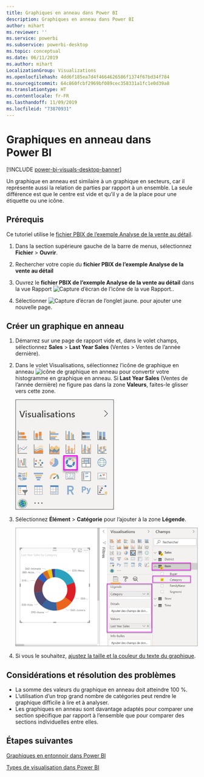 ```yaml
---
title: Graphiques en anneau dans Power BI
description: Graphiques en anneau dans Power BI
author: mihart
ms.reviewer: ''
ms.service: powerbi
ms.subservice: powerbi-desktop
ms.topic: conceptual
ms.date: 06/11/2019
ms.author: mihart
LocalizationGroup: Visualizations
ms.openlocfilehash: 4dd6f185ea7d4f4664626586f1374f67bd34f784
ms.sourcegitcommit: 64c860fcbf2969bf089cec358331a1fc1e0d39a8
ms.translationtype: HT
ms.contentlocale: fr-FR
ms.lasthandoff: 11/09/2019
ms.locfileid: "73870931"
---
```

# <a name="doughnut-charts-in-power-bi"></a>Graphiques en anneau dans Power BI

[!INCLUDE [power-bi-visuals-desktop-banner](../includes/power-bi-visuals-desktop-banner.md)]

Un graphique en anneau est similaire à un graphique en secteurs, car il représente aussi la relation de parties par rapport à un ensemble. La seule différence est que le centre est vide et qu’il y a de la place pour une étiquette ou une icône.

## <a name="prerequisite"></a>Prérequis

Ce tutoriel utilise le [fichier PBIX de l’exemple Analyse de la vente au détail](https://download.microsoft.com/download/9/6/D/96DDC2FF-2568-491D-AAFA-AFDD6F763AE3/Retail%20Analysis%20Sample%20PBIX.pbix).

1. Dans la section supérieure gauche de la barre de menus, sélectionnez **Fichier** > **Ouvrir**.
   
2. Rechercher votre copie du **fichier PBIX de l’exemple Analyse de la vente au détail**

1. Ouvrez le **fichier PBIX de l’exemple Analyse de la vente au détail** dans la vue Rapport ![Capture d’écran de l’icône de la vue Rapport.](media/power-bi-visualization-kpi/power-bi-report-view.png).

1. Sélectionner ![Capture d’écran de l’onglet jaune.](media/power-bi-visualization-kpi/power-bi-yellow-tab.png) pour ajouter une nouvelle page.


## <a name="create-a-doughnut-chart"></a>Créer un graphique en anneau

1. Démarrez sur une page de rapport vide et, dans le volet champs, sélectionnez **Sales** \> **Last Year Sales** (Ventes > Ventes de l’année dernière).  
   
3. Dans le volet Visualisations, sélectionnez l’icône de graphique en anneau ![icône de graphique en anneau](media/power-bi-visualization-doughnut-charts/power-bi-icon.png) pour convertir votre histogramme en graphique en anneau. Si **Last Year Sales** (Ventes de l’année dernière) ne figure pas dans la zone **Valeurs**, faites-le glisser vers cette zone.
     
   ![Volet de visualisation avec anneau sélectionné](media/power-bi-visualization-doughnut-charts/power-bi-doughnut-chart.png)

4. Sélectionnez **Élément** \> **Catégorie** pour l’ajouter à la zone **Légende**. 
     
    ![anneau en regard du volet Champs](media/power-bi-visualization-doughnut-charts/power-bi-doughnut-done.png)

5. Si vous le souhaitez, [ajustez la taille et la couleur du texte du graphique](power-bi-visualization-customize-title-background-and-legend.md). 

## <a name="considerations-and-troubleshooting"></a>Considérations et résolution des problèmes
* La somme des valeurs du graphique en anneau doit atteindre 100 %.
* L’utilisation d’un trop grand nombre de catégories peut rendre le graphique difficile à lire et à analyser.
* Les graphiques en anneau sont davantage adaptés pour comparer une section spécifique par rapport à l’ensemble que pour comparer des sections individuelles entre elles. 

## <a name="next-steps"></a>Étapes suivantes
[Graphiques en entonnoir dans Power BI](power-bi-visualization-funnel-charts.md)

[Types de visualisation dans Power BI](power-bi-visualization-types-for-reports-and-q-and-a.md)


